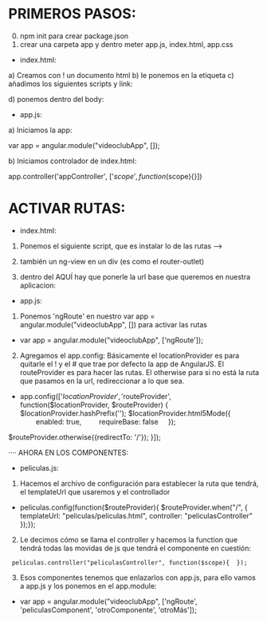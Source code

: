 # PRIMEROS PASOS:

0) npm init para crear package.json
1) crear una carpeta app y dentro meter app.js, index.html, app.css

- index.html:

a) Creamos con ! un documento html
b) le ponemos en la etiqueta <html ng-app="videoclubApp">
c) añadimos los siguientes scripts y link:

<script src="https://ajax.googleapis.com/ajax/libs/angularjs/1.7.8/angular.min.js"></script>
<script src="https://ajax.googleapis.com/ajax/libs/angularjs/1.7.8/angular-route.js"></script>
<script src="app.js"></script>
<link rel="stylesheet" href="app.css">

d) ponemos dentro del body:

  <body ng-controller='appController'></body>

- app.js:

a) Iniciamos la app:

   var app = angular.module("videoclubApp", []);

b) Iniciamos controlador de index.html:

   app.controller('appController', ['$scope', function($scope){}])


# ACTIVAR RUTAS:

- index.html: 
1) Ponemos el siguiente script, que es instalar lo de las rutas -->      
<script src="https://ajax.googleapis.com/ajax/libs/angularjs/1.7.8/angular-route.js"></script>

2) también un ng-view en un div (es como el router-outlet)

<div ng-view></div>

3) dentro del <head>   AQUÍ   </head> hay que ponerle la url base que queremos en nuestra aplicacion:

<head>   <base href="http://localhost/videoclub/app/"/> </head>

- app.js: 

1) Ponemos 'ngRoute' en nuestro var app = angular.module("videoclubApp", []) para activar las rutas 

  * var app = angular.module("videoclubApp", ['ngRoute']); 

2) Agregamos el app.config:
Básicamente el locationProvider es para quitarle el ! y el # que trae por defecto la app de AngularJS.
El routeProvider es para hacer las rutas.
El otherwise para si no está la ruta que pasamos en la url, redireccionar a lo que sea.

  * app.config(['$locationProvider', '$routeProvider', function($locationProvider, $routeProvider) {
        $locationProvider.hashPrefix(''); 
        $locationProvider.html5Mode({
              enabled: true,
              requireBase: false
          });

  $routeProvider.otherwise({redirectTo: '/'}); }]);

···· AHORA EN LOS COMPONENTES:

 - peliculas.js:

 1) Hacemos el archivo de configuración para establecer la ruta que tendrá, el templateUrl que usaremos y el controllador

 * peliculas.config(function($routeProvider){
    $routeProvider.when("/", {
        templateUrl: "peliculas/peliculas.html",
        controller: "peliculasController"
    });});

2) Le decimos cómo se llama el controller y hacemos la function que tendrá todas las movidas de js que tendrá el componente en cuestión:

 ` peliculas.controller("peliculasController", function($scope){  });`

3) Esos componentes tenemos que enlazarlos con app.js, para ello vamos a app.js y los ponemos en el app.module:

 * var app = angular.module("videoclubApp", ['ngRoute', 'peliculasComponent', 'otroComponente', 'otroMás']);